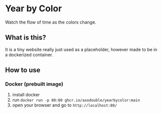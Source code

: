 # Year by Color

Watch the flow of time as the colors change.

## What is this?

It is a tiny website really just used as a placeholder, however made to be in a dockerized container.

## How to use

### Docker (prebuilt image)

1. install docker
2. run `docker run -p 80:80 ghcr.io/axodouble/yearbycolor:main`
3. open your browser and go to `http://localhost:80/`

